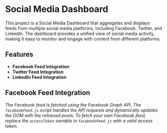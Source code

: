 # Social Media Dashboard

This project is a Social Media Dashboard that aggregates and displays feeds from multiple social media platforms, including Facebook, Twitter, and LinkedIn. The dashboard provides a unified view of social media activity, making it easy to monitor and engage with content from different platforms.

## Features

- **Facebook Feed Integration**
- **Twitter Feed Integration**
- **LinkedIn Feed Integration**

## Facebook Feed Integration

*The Facebook feed is fetched using the Facebook Graph API. The `facebookFeed.js` script handles the API requests and dynamically updates the DOM with the retrieved posts. To fetch your own Facebook feed, replace the `accessToken` variable in `facebookFeed.js` with a valid access token.*

